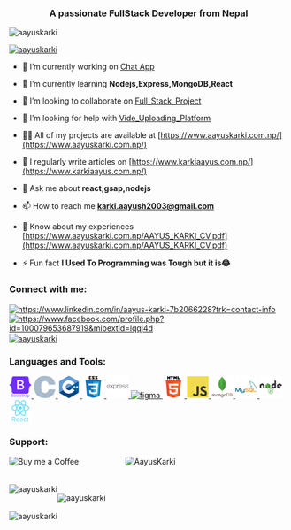 <h3 align="center">A passionate FullStack Developer from Nepal</h3>

<p align="left"> <img src="https://komarev.com/ghpvc/?username=aayuskarki&label=Profile%20views&color=0e75b6&style=flat" alt="aayuskarki" /> </p>

<p align="left"> <a href="https://github.com/ryo-ma/github-profile-trophy"><img src="https://github-profile-trophy.vercel.app/?username=aayuskarki" alt="aayuskarki" /></a> </p>

- 🔭 I’m currently working on [Chat App](https://github.com/AAYUSKARKI/CHAT_APP_PROJECT)

- 🌱 I’m currently learning **Nodejs,Express,MongoDB,React**

- 👯 I’m looking to collaborate on [Full_Stack_Project](https://github.com/AAYUSKARKI/FULLSTACK_PROJECT)

- 🤝 I’m looking for help with [Vide_Uploading_Platform](https://github.com/AAYUSKARKI/BACKEND)

- 👨‍💻 All of my projects are available at [https://www.aayuskarki.com.np/](https://www.aayuskarki.com.np/)

- 📝 I regularly write articles on [https://www.karkiaayus.com.np/](https://www.karkiaayus.com.np/)

- 💬 Ask me about **react,gsap,nodejs**

- 📫 How to reach me **karki.aayush2003@gmail.com**

- 📄 Know about my experiences [https://www.aayuskarki.com.np/AAYUS_KARKI_CV.pdf](https://www.aayuskarki.com.np/AAYUS_KARKI_CV.pdf)

- ⚡ Fun fact **I Used To Programming was Tough but it is😂**

<h3 align="left">Connect with me:</h3>
<p align="left">
<a href="[https://linkedin.com/in/https://www.linkedin.com/in/aayus-karki-7b2066228](https://www.linkedin.com/in/aayus-karki-7519b2339/)?trk=contact-info" target="blank"><img align="center" src="https://raw.githubusercontent.com/rahuldkjain/github-profile-readme-generator/master/src/images/icons/Social/linked-in-alt.svg" alt="https://www.linkedin.com/in/aayus-karki-7b2066228?trk=contact-info" height="30" width="40" /></a>
<a href="https://www.facebook.com/profile.php?id=100079653687919&mibextid=lqqj4d" target="blank"><img align="center" src="https://raw.githubusercontent.com/rahuldkjain/github-profile-readme-generator/master/src/images/icons/Social/facebook.svg" alt="https://www.facebook.com/profile.php?id=100079653687919&mibextid=lqqj4d" height="30" width="40" /></a>
<a href="https://www.youtube.com/c/aayuskarki" target="blank"><img align="center" src="https://raw.githubusercontent.com/rahuldkjain/github-profile-readme-generator/master/src/images/icons/Social/youtube.svg" alt="aayuskarki" height="30" width="40" /></a>
</p>

<h3 align="left">Languages and Tools:</h3>
<p align="left"> <a href="https://getbootstrap.com" target="_blank" rel="noreferrer"> <img src="https://raw.githubusercontent.com/devicons/devicon/master/icons/bootstrap/bootstrap-plain-wordmark.svg" alt="bootstrap" width="40" height="40"/> </a> <a href="https://www.cprogramming.com/" target="_blank" rel="noreferrer"> <img src="https://raw.githubusercontent.com/devicons/devicon/master/icons/c/c-original.svg" alt="c" width="40" height="40"/> </a> <a href="https://www.w3schools.com/cpp/" target="_blank" rel="noreferrer"> <img src="https://raw.githubusercontent.com/devicons/devicon/master/icons/cplusplus/cplusplus-original.svg" alt="cplusplus" width="40" height="40"/> </a> <a href="https://www.w3schools.com/css/" target="_blank" rel="noreferrer"> <img src="https://raw.githubusercontent.com/devicons/devicon/master/icons/css3/css3-original-wordmark.svg" alt="css3" width="40" height="40"/> </a> <a href="https://expressjs.com" target="_blank" rel="noreferrer"> <img src="https://raw.githubusercontent.com/devicons/devicon/master/icons/express/express-original-wordmark.svg" alt="express" width="40" height="40"/> </a> <a href="https://www.figma.com/" target="_blank" rel="noreferrer"> <img src="https://www.vectorlogo.zone/logos/figma/figma-icon.svg" alt="figma" width="40" height="40"/> </a> <a href="https://www.w3.org/html/" target="_blank" rel="noreferrer"> <img src="https://raw.githubusercontent.com/devicons/devicon/master/icons/html5/html5-original-wordmark.svg" alt="html5" width="40" height="40"/> </a> <a href="https://developer.mozilla.org/en-US/docs/Web/JavaScript" target="_blank" rel="noreferrer"> <img src="https://raw.githubusercontent.com/devicons/devicon/master/icons/javascript/javascript-original.svg" alt="javascript" width="40" height="40"/> </a> <a href="https://www.mongodb.com/" target="_blank" rel="noreferrer"> <img src="https://raw.githubusercontent.com/devicons/devicon/master/icons/mongodb/mongodb-original-wordmark.svg" alt="mongodb" width="40" height="40"/> </a> <a href="https://www.mysql.com/" target="_blank" rel="noreferrer"> <img src="https://raw.githubusercontent.com/devicons/devicon/master/icons/mysql/mysql-original-wordmark.svg" alt="mysql" width="40" height="40"/> </a> <a href="https://nodejs.org" target="_blank" rel="noreferrer"> <img src="https://raw.githubusercontent.com/devicons/devicon/master/icons/nodejs/nodejs-original-wordmark.svg" alt="nodejs" width="40" height="40"/> </a> <a href="https://reactjs.org/" target="_blank" rel="noreferrer"> <img src="https://raw.githubusercontent.com/devicons/devicon/master/icons/react/react-original-wordmark.svg" alt="react" width="40" height="40"/> </a> </p>

<h3 align="left">Support:</h3>
<p><a href="https://www.buymeacoffee.com/Buy me a Coffee"> <img align="left" src="https://cdn.buymeacoffee.com/buttons/v2/default-yellow.png" height="50" width="210" alt="Buy me a Coffee" /></a><a href="https://ko-fi.com/AayusKarki"> <img align="left" src="https://cdn.ko-fi.com/cdn/kofi3.png?v=3" height="50" width="210" alt="AayusKarki" /></a></p><br><br>

<p><img align="left" src="https://github-readme-stats.vercel.app/api/top-langs?username=aayuskarki&show_icons=true&locale=en&layout=compact" alt="aayuskarki" /></p>

<p>&nbsp;<img align="center" src="https://github-readme-stats.vercel.app/api?username=aayuskarki&show_icons=true&locale=en" alt="aayuskarki" /></p>

<p><img align="center" src="https://github-readme-streak-stats.herokuapp.com/?user=aayuskarki&" alt="aayuskarki" /></p>
